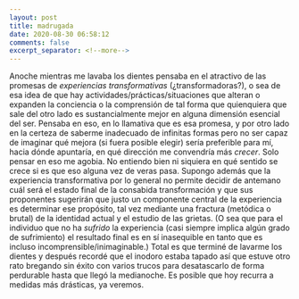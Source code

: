 ```yaml
---
layout: post
title: madrugada
date: 2020-08-30 06:58:12
comments: false
excerpt_separator: <!--more-->
---
```


Anoche mientras me lavaba los dientes pensaba en el atractivo de las promesas de _experiencias transformativas_ (¿transformadoras?), o sea de esa idea de que hay actividades/prácticas/situaciones que alteran o expanden la conciencia o la comprensión de tal forma que quienquiera que sale del otro lado es sustancialmente mejor en alguna dimensión esencial del ser. Pensaba en eso, en lo llamativa que es esa promesa, y por otro lado en la certeza de saberme inadecuado de infinitas formas pero no ser capaz de imaginar qué mejora (si fuera posible elegir) sería preferible para mí, hacia dónde apuntaría, en qué dirección me convendría más _crecer_. Solo pensar en eso me agobia. No entiendo bien ni siquiera en qué sentido se crece si es que eso alguna vez de veras pasa. Supongo además que la experiencia transformativa por lo general no permite decidir de antemano cuál será el estado final de la consabida transformación y que sus proponentes sugerirán que justo un componente central de la experiencia es determinar ese propósito, tal vez mediante una fractura (metódica o brutal) de la identidad actual y el estudio de las grietas. (O sea que para el individuo que no ha _sufrido_ la experiencia (casi siempre implica algún grado de sufrimiento) el resultado final es en sí inasequible en tanto que es incluso incomprensible/inimaginable.) Total es que terminé de lavarme los dientes y después recordé que el inodoro estaba tapado así que estuve otro rato bregando sin éxito con varios trucos para desatascarlo de forma perdurable hasta que llegó la medianoche. Es posible que hoy recurra a medidas más drásticas, ya veremos.
